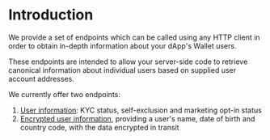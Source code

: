 # Introduction

We provide a set of endpoints which can be called using any HTTP client in order to obtain in-depth information about your dApp's Wallet users. 

These endpoints are intended to allow your server-side code to retrieve canonical information about individual users based on supplied user account addresses.

We currently offer two endpoints:
1. [User information](./user-information.md): KYC status, self-exclusion and marketing opt-in status
2. [Encrypted user information](./encrypted-user-information.md), providing a user's name, date of birth and country code, with the data encrypted in transit